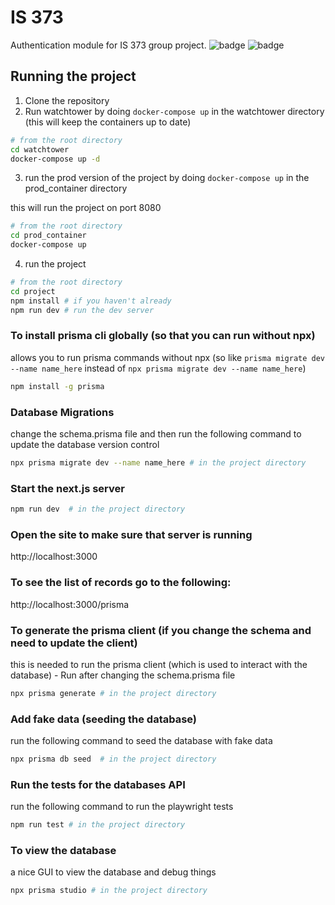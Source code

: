 # IS 373
Authentication module for IS 373 group project. 
![badge](https://img.shields.io/github/contributors/vishal092002/nodejs_project)
![badge](https://img.shields.io/github/commit-activity/t/vishal092002/nodejs_project)
## Running the project
1. Clone the repository
2. Run watchtower by doing `docker-compose up` in the watchtower directory (this will keep the containers up to date)
```bash
# from the root directory
cd watchtower
docker-compose up -d
```

3. run the prod version of the project by doing `docker-compose up` in the prod_container directory

this will run the project on port 8080
```bash
# from the root directory
cd prod_container
docker-compose up
```
4. run the project 
```bash
# from the root directory
cd project
npm install # if you haven't already
npm run dev # run the dev server
```


### To install prisma cli globally (so that you can run without npx)
allows you to run prisma commands without npx (so like `prisma migrate dev --name name_here` instead of `npx prisma migrate dev --name name_here`)
```bash
npm install -g prisma
```


### Database Migrations
change the schema.prisma file and then run the following command to update the database version control
```bash
npx prisma migrate dev --name name_here # in the project directory
```

### Start the next.js server 
```bash
npm run dev  # in the project directory
```

### Open the site to make sure that server is running
http://localhost:3000

### To see the list of records go to the following: 
http://localhost:3000/prisma


### To generate the prisma client (if you change the schema and need to update the client)
this is needed to run the prisma client (which is used to interact with the database) - Run after changing the schema.prisma file
```bash
npx prisma generate # in the project directory
```



### Add fake data (seeding the database)
run the following command to seed the database with fake data
```bash
npx prisma db seed  # in the project directory
```


### Run the tests for the databases API
run the following command to run the playwright tests
```bash
npm run test # in the project directory
```



### To view the database
a nice GUI to view the database and debug things
```bash
npx prisma studio # in the project directory
```

